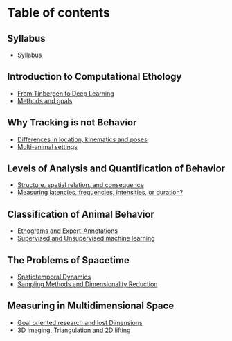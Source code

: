 # Table of contents

## Syllabus
* [Syllabus](README.md)


## Introduction to Computational Ethology
* [From Tinbergen to Deep Learning]()
* [Methods and goals]()

## Why Tracking is not Behavior
* [Differences in location, kinematics and poses]()
* [Multi-animal settings]()

## Levels of Analysis and Quantification of Behavior
* [Structure, spatial relation, and consequence]()
* [Measuring latencies, frequencies, intensities, or duration?]()

## Classification of Animal Behavior  
* [Ethograms and Expert-Annotations]()
* [Supervised and Unsupervised machine learning]()

## The Problems of Spacetime
* [Spatiotemporal Dynamics]()
* [Sampling Methods and Dimensionality Reduction]()

## Measuring in Multidimensional Space
* [Goal oriented research and lost Dimensions]()
* [3D Imaging, Triangulation and 2D lifting]()
